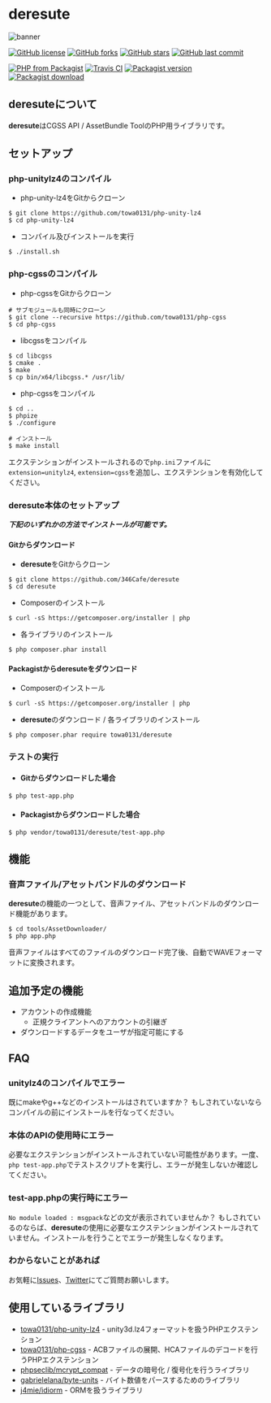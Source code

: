# deresute
![banner](https://is2-ssl.mzstatic.com/image/thumb/Purple113/v4/70/df/b2/70dfb280-6f72-9894-90d6-1a23ab8159d9/pr_source.png/1920x1080bb.png)

[![GitHub license](https://img.shields.io/github/license/346Cafe/deresute.svg?style=for-the-badge)](https://github.com/346Cafe/deresute/blob/master/LICENSE)
[![GitHub forks](https://img.shields.io/github/forks/346Cafe/deresute.svg?style=for-the-badge)](https://github.com/346Cafe/deresute/network)
[![GitHub stars](https://img.shields.io/github/stars/346Cafe/deresute.svg?style=for-the-badge)](https://github.com/346Cafe/deresute/stargazers)
[![GitHub last commit](https://img.shields.io/github/last-commit/346Cafe/deresute.svg?style=for-the-badge)](https://github.com/346Cafe/deresute/commits/master)

[![PHP from Packagist](https://img.shields.io/packagist/php-v/towa0131/deresute.svg?style=for-the-badge)](https://github.com/346Cafe/deresute/)
[![Travis CI](https://img.shields.io/travis/346Cafe/deresute.svg?style=for-the-badge)](about:blank/)
[![Packagist version](https://img.shields.io/packagist/v/towa0131/deresute.svg?style=for-the-badge)](https://packagist.org/packages/towa0131/deresute)
[![Packagist download](https://img.shields.io/packagist/dt/towa0131/deresute.svg?style=for-the-badge)](https://packagist.org/packages/towa0131/deresute)

## deresuteについて
**deresute**はCGSS API / AssetBundle ToolのPHP用ライブラリです。

## セットアップ
### php-unitylz4のコンパイル
- php-unity-lz4をGitからクローン
```
$ git clone https://github.com/towa0131/php-unity-lz4
$ cd php-unity-lz4
```

- コンパイル及びインストールを実行
```
$ ./install.sh
```

### php-cgssのコンパイル
- php-cgssをGitからクローン
```
# サブモジュールも同時にクローン
$ git clone --recursive https://github.com/towa0131/php-cgss
$ cd php-cgss
```
- libcgssをコンパイル
```
$ cd libcgss
$ cmake .
$ make
$ cp bin/x64/libcgss.* /usr/lib/
```

- php-cgssをコンパイル

```
$ cd ..
$ phpize
$ ./configure

# インストール
$ make install
```

エクステンションがインストールされるので`php.ini`ファイルに`extension=unitylz4`, `extension=cgss`を追加し、エクステンションを有効化してください。

### deresute本体のセットアップ
***下記のいずれかの方法でインストールが可能です。***

#### Gitからダウンロード
- **deresute**をGitからクローン
```
$ git clone https://github.com/346Cafe/deresute
$ cd deresute
```

- Composerのインストール
```
$ curl -sS https://getcomposer.org/installer | php
```

- 各ライブラリのインストール
```
$ php composer.phar install
```

#### Packagistから**deresute**をダウンロード
- Composerのインストール
```
$ curl -sS https://getcomposer.org/installer | php
```

- **deresute**のダウンロード / 各ライブラリのインストール
```
$ php composer.phar require towa0131/deresute
```

### テストの実行
- #### Gitからダウンロードした場合
```
$ php test-app.php
```
- #### Packagistからダウンロードした場合
```
$ php vendor/towa0131/deresute/test-app.php
```

## 機能
### 音声ファイル/アセットバンドルのダウンロード
**deresute**の機能の一つとして、音声ファイル、アセットバンドルのダウンロード機能があります。
```
$ cd tools/AssetDownloader/
$ php app.php
```
音声ファイルはすべてのファイルのダウンロード完了後、自動でWAVEフォーマットに変換されます。

## 追加予定の機能
- アカウントの作成機能
    - 正規クライアントへのアカウントの引継ぎ
- ダウンロードするデータをユーザが指定可能にする

## FAQ
### unitylz4のコンパイルでエラー
既にmakeやg++などのインストールはされていますか？
もしされていないならコンパイルの前にインストールを行なってください。

### 本体のAPIの使用時にエラー
必要なエクステンションがインストールされていない可能性があります。一度、`php test-app.php`でテストスクリプトを実行し、エラーが発生しないか確認してください。

### test-app.phpの実行時にエラー
`No module loaded : msgpack`などの文が表示されていませんか？
もしされているのならば、**deresute**の使用に必要なエクステンションがインストールされていません。インストールを行うことでエラーが発生しなくなります。

### わからないことがあれば
お気軽に[Issues](https://github.com/346Cafe/deresute/issues)、[Twitter](https://twitter.com/usaminium)にてご質問お願いします。

## 使用しているライブラリ
- [towa0131/php-unity-lz4](https://github.com/towa0131/php-unity-lz4) - unity3d.lz4フォーマットを扱うPHPエクステンション
- [towa0131/php-cgss](https://github.com/towa0131/php-cgss) - ACBファイルの展開、HCAファイルのデコードを行うPHPエクステンション
- [phpseclib/mcrypt_compat](https://github.com/phpseclib/mcrypt_compat) - データの暗号化 / 復号化を行うライブラリ
- [gabrielelana/byte-units](https://github.com/gabrielelana/byte-units) - バイト数値をパースするためのライブラリ
- [j4mie/idiorm](https://github.com/j4mie/idiorm) - ORMを扱うライブラリ
